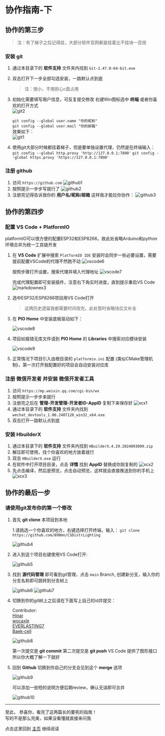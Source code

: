 # 协作指南-下

## 协作的第三步

> 注：有了梯子之后记得挂，大部分软件官网都是挂着比不挂块一百倍

### 安装 git

1. 通过本目录下的 **软件支持** 文件夹内找到 `Git-2.47.0-64-bit.exe`
2. 双击打开下一步全部勾选安装，一路默认点到底
    > 注：很小，不用担心c盘占用
3. 初始化需要填写用户信息，可反复提交修改
    右键Win图标选中 **终端** 或者你喜欢的打开方式  
    ![git2](Pic/git-2.jpg)

    `git config --global user.name "你的昵称"`  
    `git config --global user.mail "你的邮箱"`  
    效果如下：  
    ![git1](Pic/git-1.jpg)
4. 使用git大部分时候都挂着梯子，但是要单独设置代理，仍然是在终端输入：
    `git config --global http.proxy 'http://127.0.0.1:7890'`
    `git config --global https.proxy 'https://127.0.0.1:7890'`

### 注册 github

1. 访问 `https://github.com`
    ![github1](Pic/github-1.jpg)
2. 按照提示一步步写就行了
    ![github2](Pic/github-2.jpg)
3. 注册完记得告诉我你的 **用户名/昵称/邮箱** 这样我才能拉你协作：
    ![github3](Pic/github-3.jpg)

## 协作的第四步

### 配置 VS Code + PlatformIO

platformIO可以很方便的配置ESP32和ESP8266，故此处省略Arduino和python环境合并为统一工具链开发

1. 在 **VS Code** 扩展中搜索 `PlatformIO IDE`
    安装时会同步一些必要设置，需要提前配置VSCode的代理不然跑不动
    ![vscode6](Pic/VSCode-6.jpg)

    按照步骤打开设置，搜索代理并填入代理地址
    ![vscode7](Pic/VSCode-7.jpg)

    完成代理配置即可安装插件，注意右下角实时进度，直到提示重启VS Code
    ![markdownex3](Pic/markdownExtended-3.jpg)

2. 选中ESP32/ESP8266项目用VS Code打开

    > 这两历史遗留我都需要时间改完，此处暂时省略待后文补全

3. 在 **PIO Home** 中安装底板驱动如下：

    ![vscode8](Pic/VSCode-8.jpg)

4. 项目如报错无库文件请到 **PIO Home** 的 **Libraries** 中搜索对应模块安装

    ![vscode9](Pic/VSCode-9.jpg)

5. 正常情况下项目引入由根目录的 `platformio.ini` 配置 (类似CMake管理机制)，第一次打开我配置好的项目会自动安装对应库

### 注册 微信开发者 并安装 微信开发者工具

1. 访问 `https://mp.weixin.qq.com/cgi-bin/wx`
2. 按照提示一步步来就行
3. 注册完之后在 **管理-开发管理-开发者ID-AppID** 复制下来保存好
    ![xcx1](Pic/xcx-1.jpg)
4. 通过本目录下的 **软件支持** 文件夹内找到 `wechat_devtools_1.06.2407120_win32_x64.exe`
5. 双击打开一路默认点到底

### 安装 HbuilderX

1. 通过本目录下的 **软件支持** 文件夹内找到 `HBuilderX.4.29.2024093009.zip`
2. 解压即可使用，找个你喜欢的地方放着就行
3. 双击 `HBuilderX.exe` 运行
4. 在软件中打开项目目录，点击 **详情** 找到 **AppID** 替换成你刚复制的
    ![xcx2](Pic/xcx-2.jpg)
5. 先点击编译，然后是预览，点击自动预览，这样就会直接推送到你的手机上
    ![xcx3](Pic/xcx-3.jpg)

## 协作的最后一步

### 请使用git发布你的第一个修改

1. 首先 **git clone** 本项目到本地

    1.请挑选一个你喜欢的地方，右键选择打开终端，输入：
    `git clone https://github.com/890mn/CSDistrLighting`

    ![github4](Pic/github-4.jpg)
2. 进入到这个项目右键使用VS Code打开:

    ![github5](Pic/github-5.jpg)
3. 找到 **源代码管理** 即可看到git管理，点击 `main` Branch, 创建新分支，输入你的分支名称即可跳转到分支树上

    ![github6](Pic/github-6.jpg)
    ![github7](Pic/github-7.jpg)
4. 切换到你的git树上之后请在下面写上自己的id并提交：

    Contributor:  
    [Hinar](https://github.com/890mn)  
    [wocaxle](https://github.com/wocaxle)  
    [EVERLASTING7](https://github.com/EVERLASTING7)  
    [Baek-cell](https://github.com/Baek-cell)  
    <!-- 模仿格式接在后面 -->
    <!--
    [你的昵称](https://github.com/你的个人主页)  
    -->

    ![github8](Pic/github-8.jpg)

    第一次提交是 **git commit**
    第二次提交是 **git push**
    VS Code 提供了图形接口所以你大概了解一下就好
5. 回到 **Github** 切换到你自己的分支会见到这个 **merge** 选项

    ![github9](Pic/github-9.jpg)

    可以添加一些短的说明方便后期review，确认无误即可合并

    ![github10](Pic/github-10.jpg)

---

至此，
恭喜你，看完了这两篇长的要死的指南！  
写的不是那么完美，如果没看懂就直接来问我

点击这里回到 [主页](../README.md) 继续阅读
